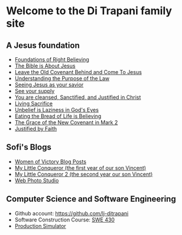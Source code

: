 Welcome to the Di Trapani family site
=====================================


A Jesus foundation
------------------

- [Foundations of Right Believing](foundations.html)
- [The Bible is About Jesus](theBibleIsAboutJesus.html)
- [Leave the Old Covenant Behind and Come To Jesus](covenants.html)
- [Understanding the Purpose of the Law](law.html)
- [Seeing Jesus as your savior](savior.html)
- [See your supply](see-the-supply.html)
- [You are cleansed, Sanctified, and Justified in Christ](cleansedSanctifiedJustified.html)
- [Living Sacrifice](sacrifice.html)
- [Unbelief is Laziness in God's Eyes](lazy.html)
- [Eating the Bread of Life is Believing](bread.html)
- [The Grace of the New Covenant in Mark 2](mark2.html)
- [Justified by Faith](justifiedByFaith.html)


Sofi's Blogs
------------

- [Women of Victory Blog Posts](WomanOfVictory/)
- [My Little Conqueror (the first year of our son Vincent)](MyLittleConqueror/)
- [My Little Conqueror 2 (the second year our son Vincent)](MyLittleConqueror2/)
- [Web Photo Studio](WebPhotoStudio/)
<!--
- [Favor Inmerecido](FavorInmerecido/)
-->


Computer Science and Software Engineering
-----------------------------------------

- Github account: <https://github.com/lj-ditrapani>
- Software Construction Course: [SWE 430](swe430/index.html)
- [Production Simulator](sim.html)
